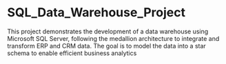 # SQL_Data_Warehouse_Project
This project demonstrates the development of a data warehouse using Microsoft SQL Server, following the medallion architecture to integrate and transform ERP and CRM data. The goal is to model the data into a star schema to enable efficient business analytics



